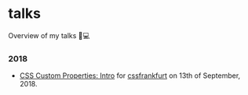 # talks
Overview of my talks 🎤💻

### 2018

- [CSS Custom Properties: Intro](https://github.com/LekoArts/talks/blob/master/css-custom-properties-intro) for [cssfrankfurt](https://cssfrankfurt.de/) on 13th of September, 2018.
